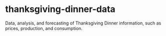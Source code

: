 # thanksgiving-dinner-data
Data, analysis, and forecasting of Thanksgiving Dinner information, such as prices, production, and consumption.
